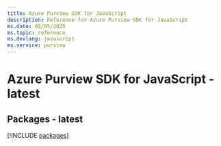 ```yaml
---
title: Azure Purview SDK for JavaScript
description: Reference for Azure Purview SDK for JavaScript
ms.date: 05/05/2025
ms.topic: reference
ms.devlang: javascript
ms.service: purview
---
```

# Azure Purview SDK for JavaScript - latest
## Packages - latest
[!INCLUDE [packages](purview-index.md)]